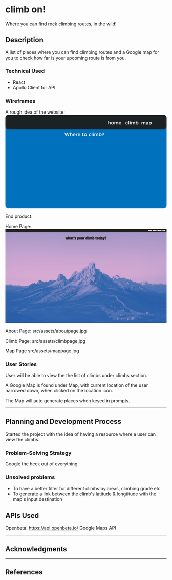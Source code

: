 # climb on!

Where you can find rock climbing routes, in the wild!

## Description

A list of places where you can find climbing routes and a Google map for you to check how far is your upcoming route is from you.

### Technical Used

- React
- Apollo Client for API

### Wireframes

A rough idea of the website:
![idea](src/assets/ProjectTwoWireFrame.png)

End product:

Home Page:
![idea](src/assets/homepage.jpg)

About Page:
src/assets/aboutpage.jpg

Climb Page:
src/assets/climbpage.jpg

Map Page
src/assets/mappage.jpg

### User Stories

User will be able to view the the list of climbs under climbs section.

A Google Map is found under Map, with current location of the user narrowed down, when clicked on the location icon.

The Map will auto generate places when keyed in prompts.

---

## Planning and Development Process

Started the project with the idea of having a resource where a user can view the climbs.

### Problem-Solving Strategy

Google the heck out of everything.

### Unsolved problems

- To have a better filter for different climbs by areas, climbing grade etc
- To generate a link between the climb's latitude & longtitude with the map's input destination

## APIs Used

Openbeta: https://api.openbeta.io/
Google Maps API

---

## Acknowledgments

---

## References
